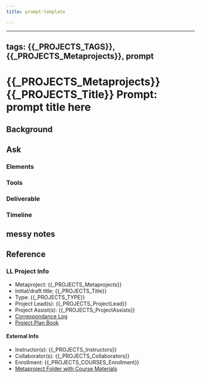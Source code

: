 ```yaml
---
title: prompt-template

---
```


---
tags: {{_PROJECTS_TAGS}}, {{_PROJECTS_Metaprojects}}, prompt
---

# {{_PROJECTS_Metaprojects}} {{_PROJECTS_Title}} Prompt: prompt title here

## Background

## Ask

### Elements


### Tools


### Deliverable


### Timeline


## messy notes

## Reference
### LL Project Info
* Metaproject: {{_PROJECTS_Metaprojects}}
* Initial/draft title: {{_PROJECTS_Title}}
* Type: {{_PROJECTS_TYPE}}
* Project Lead(s): {{_PROJECTS_ProjectLead}}
* Project Assist(s): {{_PROJECTS_ProjectAssists}}
* [Correspondance Log]({{_PROJECTS_METAPROJECTS_CorrespondanceLog}})
* [Project Plan Book]({{ProjectPlanBookUrl}})

#### External Info
* Instructor(s): {{_PROJECTS_Instructors}}
* Collaborator(s): {{_PROJECTS_Collaborators}}
* Enrollment: {{_PROJECTS_COURSES_Enrollment}}
* [Metaproject Folder with Course Materials]({{_PROJECTS_AssociatedMetaprojectFolder}})





